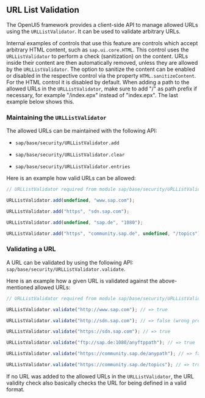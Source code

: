<!-- loio91f3768f6f4d1014b6dd926db0e91070 -->

## URL List Validation

The OpenUI5 framework provides a client-side API to manage allowed URLs using the `URLListValidator`. It can be used to validate arbitrary URLs.

Internal examples of controls that use this feature are controls which accept arbitrary HTML content, such as `sap.ui.core.HTML`. This control uses the `URLListValidator` to perform a check \(sanitization\) on the content. URLs inside their content are then automatically removed, unless they are allowed by the `URLListValidator`. The option to sanitize the content can be enabled or disabled in the respective control via the property `HTML.sanitizeContent`. For the HTML control it is disabled by default. When adding a path to the allowed URLs in the `URLListValidator`, make sure to add "/" as path prefix if necessary, for example "/index.epx" instead of "index.epx". The last example below shows this.



<a name="loio91f3768f6f4d1014b6dd926db0e91070__section_16EB929B857E45C2B245F2E97E9E5E8D"/>

### Maintaining the `URLListValidator`

The allowed URLs can be maintained with the following API:

-   `sap/base/security/URLListValidator.add` 

-   `sap/base/security/URLListValidator.clear` 

-   `sap/base/security/URLListValidator.entries` 


Here is an example how valid URLs can be allowed:

```js
// URLListValidator required from module sap/base/security/URLListValidator

URLListValidator.add(undefined, "www.sap.com");

URLListValidator.add("https", "sdn.sap.com");

URLListValidator.add(undefined, "sap.de", "1080");

URLListValidator.add("https", "community.sap.de", undefined, "/topics");
```



<a name="loio91f3768f6f4d1014b6dd926db0e91070__section_D3F15D5E106B41C0A037A91D5EAD13DC"/>

### Validating a URL

A URL can be validated by using the following API: `sap/base/security/URLListValidator.validate`.

Here is an example how a given URL is validated against the above-mentioned allowed URLs:

```js
// URLListValidator required from module sap/base/security/URLListValidator

URLListValidator.validate("http://www.sap.com"); // => true

URLListValidator.validate("http://sdn.sap.com"); // => false (wrong protocol)

URLListValidator.validate("https://sdn.sap.com"); // => true

URLListValidator.validate("ftp://sap.de:1080/anyftppath"); // => true

URLListValidator.validate("https://community.sap.de/anypath"); // => false (wrong path)

URLListValidator.validate("https://community.sap.de/topics"); // => true
```

If no URL was added to the allowed URLs in the `URLListValidator`, the URL validity check also basically checks the URL for being defined in a valid format.

